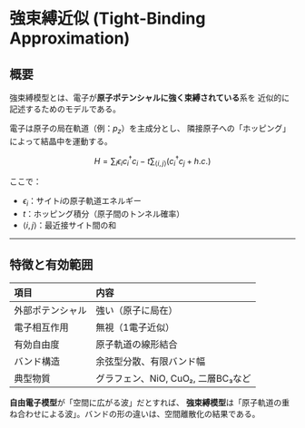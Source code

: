 # 強束縛近似 (Tight-Binding Approximation)

## 概要

強束縛模型とは、電子が**原子ポテンシャルに強く束縛されている**系を
近似的に記述するためのモデルである。

電子は原子の局在軌道（例：$p_z$）を主成分とし、
隣接原子への「ホッピング」によって結晶中を運動する。

$$
H = \sum_i \epsilon_i c_i^\dagger c_i
    - t\sum_{\langle i,j\rangle}(c_i^\dagger c_j + h.c.)
$$

ここで：
- $\epsilon_i$：サイト$i$の原子軌道エネルギー  
- $t$：ホッピング積分（原子間のトンネル確率）  
- $\langle i,j\rangle$：最近接サイト間の和  

---

## 特徴と有効範囲

| 項目 | 内容 |
|:--|:--|
| 外部ポテンシャル | 強い（原子に局在） |
| 電子相互作用 | 無視（1電子近似） |
| 有効自由度 | 原子軌道の線形結合 |
| バンド構造 | 余弦型分散、有限バンド幅 |
| 典型物質 | グラフェン、NiO, CuO₂, 二層BC₃など |

**自由電子模型**が「空間に広がる波」だとすれば、  **強束縛模型**は「原子軌道の重ね合わせによる波」。バンドの形の違いは、空間離散化の結果である。
